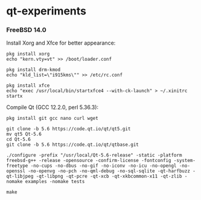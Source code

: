 # qt-experiments

### FreeBSD 14.0

Install Xorg and Xfce for better appearance:

    pkg install xorg
    echo "kern.vty=vt" >> /boot/loader.conf
    
    pkg install drm-kmod
    echo "kld_list=\"i915kms\"" >> /etc/rc.conf
    
    pkg install xfce
    echo "exec /usr/local/bin/startxfce4 --with-ck-launch" > ~/.xinitrc
    startx

Compile Qt (GCC 12.2.0, perl 5.36.3):

    pkg install git gcc nano curl wget
    
    git clone -b 5.6 https://code.qt.io/qt/qt5.git
    mv qt5 Qt-5.6
    cd Qt-5.6
    git clone -b 5.6 https://code.qt.io/qt/qtbase.git
    
    ./configure -prefix "/usr/local/Qt-5.6-release" -static -platform freebsd-g++ -release -opensource -confirm-license -fontconfig -system-freetype -no-cups -no-dbus -no-gif -no-iconv -no-icu -no-opengl -no-openssl -no-openvg -no-pch -no-qml-debug -no-sql-sqlite -qt-harfbuzz -qt-libjpeg -qt-libpng -qt-pcre -qt-xcb -qt-xkbcommon-x11 -qt-zlib -nomake examples -nomake tests
    
    make
